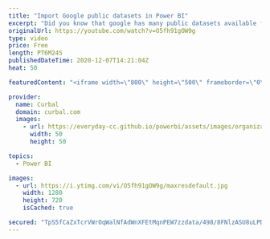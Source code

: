 ```yaml
---
title: "Import Google public datasets in Power BI"
excerpt: "Did you know that google has many public datasets available for you to use for free * (1TB query data/month)?  In todays video I will show you how to import them in Power Bi so you can start using them.  Sources mentioned in the video: Google GPD : https://cloud.google.com/public-datasets  Get google"
originalUrl: https://youtube.com/watch?v=O5fh91gOW9g
type: video
price: Free
length: PT6M24S
publishedDateTime: 2020-12-07T14:21:04Z
heat: 50

featuredContent: "<iframe width=\"800\" height=\"500\" frameborder=\"0\" src=\"https://www.youtube.com/embed/O5fh91gOW9g\" allow=\"accelerometer; autoplay; encrypted-media; gyroscope; picture-in-picture\" allowfullscreen></iframe>"

provider:
  name: Curbal
  domain: curbal.com
  images:
    - url: https://everyday-cc.github.io/powerbi/assets/images/organizations/curbal.com-50x50.jpg
      width: 50
      height: 50

topics:
  - Power BI

images:
  - url: https://i.ytimg.com/vi/O5fh91gOW9g/maxresdefault.jpg
    width: 1280
    height: 720
    isCached: true

secured: "TpS5fCaZxTcrVWrOqWalNfAdWnXFEtMqnPEW7zzdata/498/8FNlzASU8uLPDFfANN0yjZWJky/0jH8MCEQk3F9h5nJ+ZvRW2lQmslgzY3adaewri1M8LX6TytO/20d4qkBU0O+S78uV2Mrr0i45WAFeWZbWi3pDoCQjmRLoZc1+XdSdhOcUo+xV1iMoiFUZ1pIzf2UjBzPHwdEW6ReftQub1zrWL3v1+BwZ4bar8JKA3NfuZUMAc73u+oyW1tWjHBdXpwY5xVVePEoX6Unw9wvj76xJOo4iiG/xEjYBJlNwwfnMN06fxZMhl5z2afATarwsaQB1n+KlwJ0WuJDiJP8jCPYIFgEZ3rYKmj+rvl4mx/ieMKI6qOPfMffioo4kRKEMC4XY83BVsrSDYqkhD9i+GcWz1URYx0HPJ62GsG8=;ZPjRiy96BqPXkPCmcrsrzQ=="
---
```



